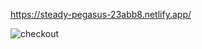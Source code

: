 https://steady-pegasus-23abb8.netlify.app/

![checkout](https://user-images.githubusercontent.com/114237174/223078910-0860af9a-5500-4c04-8153-56cabaee7f30.png)
